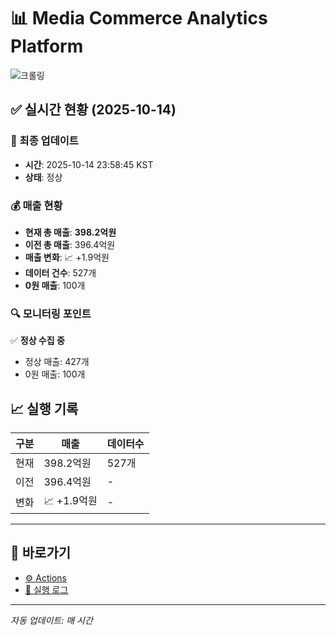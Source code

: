 # 📊 Media Commerce Analytics Platform

![크롤링](https://img.shields.io/badge/크롤링-정상-green)

## ✅ 실시간 현황 (2025-10-14)

### 📍 최종 업데이트
- **시간**: 2025-10-14 23:58:45 KST
- **상태**: 정상

### 💰 매출 현황
- **현재 총 매출**: **398.2억원**
- **이전 총 매출**: 396.4억원
- **매출 변화**: 📈 +1.9억원
- **데이터 건수**: 527개
- **0원 매출**: 100개

### 🔍 모니터링 포인트

✅ **정상 수집 중**
- 정상 매출: 427개
- 0원 매출: 100개


## 📈 실행 기록

| 구분 | 매출 | 데이터수 |
|------|------|----------|
| 현재 | 398.2억원 | 527개 |
| 이전 | 396.4억원 | - |
| 변화 | 📈 +1.9억원 | - |

---

## 🔗 바로가기

- [⚙️ Actions](../../actions)
- [📝 실행 로그](../../actions/workflows/daily_scraping.yml)

---

*자동 업데이트: 매 시간*
